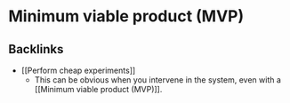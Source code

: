 # Minimum viable product (MVP)

## Backlinks
* [[Perform cheap experiments]]
	* This can be obvious when you intervene in the system, even with a [[Minimum viable product (MVP)]].

<!-- {BearID:36A7079A-3C54-4504-9293-C8968ECC8949-12281-000025D71DD83068} -->
